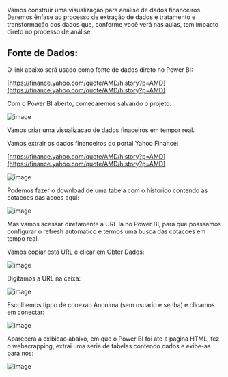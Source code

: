 Vamos construir uma visualização para análise de dados financeiros. Daremos ênfase ao processo de extração de dados e tratamento e transformação dos dados que, conforme você verá nas aulas, tem impacto direto no processo de análise.

## Fonte de Dados:

O link abaixo será usado como fonte de dados direto no Power BI:

[https://finance.yahoo.com/quote/AMD/history?p=AMD](https://finance.yahoo.com/quote/AMD/history?p=AMD)


Com o Power BI aberto, comecaremos salvando o projeto:

![image](https://user-images.githubusercontent.com/79231882/206514894-7654a40d-db36-4ca2-95d6-140aef107f84.png)


Vamos criar uma visualizacao de dados finaceiros em tempor real.

Vamos extrair os dados financeiros do portal Yahoo Finance:

[https://finance.yahoo.com/quote/AMD/history?p=AMD](https://finance.yahoo.com/quote/AMD/history?p=AMD)

![image](https://user-images.githubusercontent.com/79231882/206515155-570ffeef-ec23-4656-b6f5-afd9782b1c70.png)

Podemos fazer o download de uma tabela com o historico contendo as cotacoes das acoes aqui:

![image](https://user-images.githubusercontent.com/79231882/206515245-76a5ac8d-45db-4841-bb95-d8026e21ced2.png)

Mas vamos acessar diretamente a URL la no Power BI, para que posssamos configurar o refresh automatico e termos uma busca das cotacoes em tempo real.

Vamos copiar esta URL e clicar em Obter Dados:

![image](https://user-images.githubusercontent.com/79231882/206515338-1215afe5-1235-4f1c-8b0e-0be79f741d70.png)

Digitamos a URL na caixa:

![image](https://user-images.githubusercontent.com/79231882/206515404-94664133-f135-41ee-931e-a80e4af3b42c.png)

Escolhemos tippo de conexao Anonima (sem usuario e senha) e clicamos em conectar:

![image](https://user-images.githubusercontent.com/79231882/206515537-bef877c7-d2d7-47b0-843e-9d07de78cae2.png)


Aparecera a exibicao abaixo, em que o Power BI foi ate a pagina HTML, fez o webscrapping, extrai uma serie de tabelas contendo dados e exibe-as para nos:

![image](https://user-images.githubusercontent.com/79231882/206515662-2337194b-aaa6-46ab-a1df-98cb189da276.png)





















